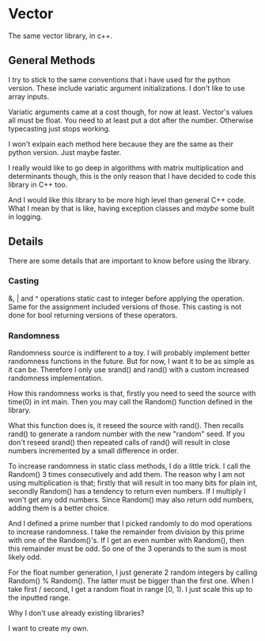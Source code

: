 # Vector

The same vector library, in c++.

## General Methods

I try to stick to the same conventions
that i have used for the python version.
These include variatic argument initializations.
I don't like to use array inputs.

Variatic arguments came at a cost though, 
for now at least. Vector's values all must be
float. You need to at least put a dot after the
number. Otherwise typecasting just stops working.

I won't exlpain each method here because they are
the same as their python version. Just maybe faster.

I really would like to go deep in algorithms with
matrix multiplication and determinants though, this
is the only reason that I have decided to code this
library in C++ too.

And I would like this library to be more high level
than general C++ code. What I mean by that is like,
having exception classes and _maybe_ some built in 
logging.

## Details

There are some details that are important to know
before using the library.

### Casting

&, | and ^ operations static cast to integer before
applying the operation. Same for the assignment included
versions of those. This casting is not done for bool 
returning versions of these operators.

### Randomness

Randomness source is indifferent to a toy. I will
probably implement better randomness functions in
the future. But for now, I want it to be as simple
as it can be. Therefore I only use srand() and rand()
with a custom increased randomness implementation.

How this randomness works is that, firstly you need to
seed the source with time(0) in int main. Then you may
call the Random() function defined in the library.

What this function does is, it reseed the source with 
rand(). Then recalls rand() to generate a random number
with the new "random" seed. If you don't reseed srand()
then repeated calls of rand() will result in close numbers
incremented by a small difference in order.

To increase randomness in static class methods, I do a
little trick. I call the Random() 3 times consecutively
and add them. The reason why I am not using multiplication
is that; firstly that will result in too many bits for plain
int, secondly Random() has a tendency to return even numbers.
If I multiply I won't get any odd numbers. Since Random() may
also return odd numbers, adding them is a better choice.

And I defined a prime number that I picked randomly to
do mod operations to increase randomness. I take the
remainder from division by this prime with one of the
Random()'s. If I get an even number with Random(), then
this remainder must be odd. So one of the 3 operands to the
sum is most likely odd.

For the float number generation, I just generate 2 random
integers by calling Random() % Random(). The latter must
be bigger than the first one. When I take first / second,
I get a random float in range [0, 1). I just scale this
up to the inputted range.

Why I don't use already existing libraries?

I want to create my own.